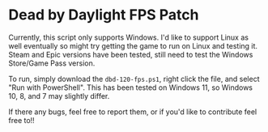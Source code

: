 # Dead by Daylight FPS Patch

Currently, this script only supports Windows. I'd like to support Linux as well eventually so might try getting the game to run on Linux and testing it. Steam and Epic versions have been tested, still need to test the Windows Store/Game Pass version.

To run, simply download the `dbd-120-fps.ps1`, right click the file, and select "Run with PowerShell". This has been tested on Windows 11, so Windows 10, 8, and 7 may slightly differ.

If there any bugs, feel free to report them, or if you'd like to contribute feel free to!!
